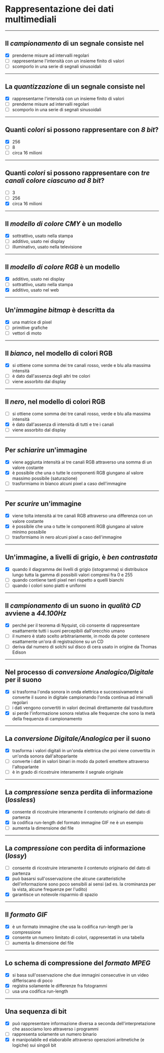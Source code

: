 # Rappresentazione dei dati multimediali

---

## Il *campionamento* di un segnale consiste nel

- [x] prenderne misure ad intervalli regolari 
- [ ] rappresentarne l'intensità con un insieme finito di valori
- [ ] scomporlo in una serie di segnali sinusoidali

---

## La *quantizzazione* di un segnale consiste nel

- [x] rappresentarne l'intensità con un insieme finito di valori
- [ ] prenderne misure ad intervalli regolari 
- [ ] scomporlo in una serie di segnali sinusoidali

---

## Quanti *colori* si possono rappresentare con *8 bit*?

- [x] 256
- [ ] 8
- [ ] circa 16 milioni

---

## Quanti *colori* si possono rappresentare con *tre canali colore ciascuno ad 8 bit*?

- [ ] 3
- [ ] 256
- [x] circa 16 milioni

---

## Il *modello di colore CMY* è un modello

- [x] sottrattivo, usato nella stampa
- [ ] additivo, usato nei display
- [ ] illuminativo, usato nella televisione

---

## Il *modello di colore RGB* è un modello

- [x] additivo, usato nei display
- [ ] sottrattivo, usato nella stampa
- [x] additivo, usato nel web

---

## Un'*immagine bitmap* è descritta da

- [x] una matrice di pixel
- [ ] primitive grafiche
- [ ] vettori di moto

---

## Il *bianco*, nel modello di colori RGB

- [x] si ottiene come somma dei tre canali rosso, verde e blu alla massima intensità
- [ ] è dato dall'assenza degli altri tre colori
- [ ] viene assorbito dal display

---

## Il *nero*, nel modello di colori RGB

- [ ] si ottiene come somma dei tre canali rosso, verde e blu alla massima intensità
- [x] è dato dall'assenza di intensità di tutti e tre i canali
- [ ] viene assorbito dal display

---

## Per *schiarire* un'immagine

- [x] viene aggiunta intensità ai tre canali RGB attraverso una somma di un valore costante
- [x] è possibile che una o tutte le componenti RGB giungano al valore massimo possibile (saturazione)
- [ ] trasformiamo in bianco alcuni pixel a caso dell'immagine

---

## Per *scurire* un'immagine

- [x] viene tolta intensità ai tre canali RGB attraverso una differenza con un valore costante
- [x] è possibile che una o tutte le componenti RGB giungano al valore minimo possibile 
- [ ] trasformiamo in nero alcuni pixel a caso dell'immagine

---

## Un'immagine, a livelli di grigio, è *ben contrastata*

- [x] quando il diagramma dei livelli di grigio (istogramma) si distribuisce lungo tutta la gamma di possibili valori compresi fra 0 e 255
- [ ] quando contiene tanti pixel neri rispetto a quelli bianchi
- [ ] quando i colori sono piatti e uniformi

---

## Il *campionamento* di un suono in *qualità CD* avviene a *44.100Hz*

- [x] perché per il teorema di Nyquist, ciò consente di rappresentare esattamente tutti i suoni percepibili dall'orecchio umano
- [ ] il numero è stato scelto arbitrariamente, in modo da poter contenere esattamente un'ora di registrazione su un CD
- [ ] deriva dal numero di solchi sul disco di cera usato in origine da Thomas Edison

---

## Nel processo di *conversione Analogico/Digitale* per il suono

- [x] si trasforma l'onda sonora in onda elettrica e successivamente si converte il suono in digitale campionando l'onda continua ad intervalli regolari
- [ ] i dati vengono convertiti in valori decimali direttamente dal trasduttore
- [x] si perde l'informazione sonora relativa alle frequenze che sono la metà della frequenza di campionamento

---

## La *conversione Digitale/Analogica* per il suono

- [x] trasforma i valori digitali in un'onda elettrica che poi viene convertita in un'onda sonora dall'altoparlante
- [ ] converte i dati in valori binari in modo da poterli emettere attraverso l'altoparlante
- [ ] è in grado di ricostruire interamente il segnale originale

---

## La *compressione* **senza perdita** di informazione (*lossless*)

- [x] consente di ricostruire interamente il contenuto originario del dato di partenza
- [x] la codifica run-length del formato immagine GIF ne è un esempio
- [ ] aumenta la dimensione del file

---

## La *compressione* **con perdita** di informazione (*lossy*)

- [ ] consente di ricostruire interamente il contenuto originario del dato di partenza
- [x] può basarsi sull'osservazione che alcune caratteristiche dell'informazione sono poco sensibili ai sensi (ad es. la crominanza per la vista, alcune frequenze per l'udito)
- [x] garantisce un notevole risparmio di spazio

---

## Il *formato GIF*

- [x] è un formato immagine che usa la codifica run-length per la compressione
- [x] consente un numero limitato di colori, rappresentati in una tabella
- [ ] aumenta la dimensione del file

---

## Lo schema di compressione del *formato MPEG*

- [x] si basa sull'osservazione che due  immagini consecutive in un video differiscano di poco
- [x] registra solamente le differenze fra fotogrammi
- [ ] usa una codifica run-length

---

## Una sequenza di bit

- [x] può rappresentare informazione diversa a seconda dell'interpretazione che associamo loro attraverso i programmi
- [ ] rappresenta solamente un numero binario
- [x] è manipolabile ed elaborabile attraverso operazioni aritmetiche (e logiche) sui singoli bit